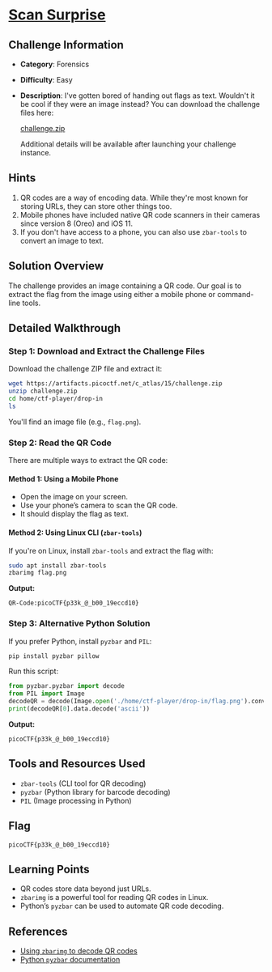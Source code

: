 # [Scan Surprise](hthttps://play.picoctf.org/practice/challenge/444)

## Challenge Information
- **Category**: Forensics
- **Difficulty**: Easy
- **Description**: I've gotten bored of handing out flags as text. Wouldn't it be cool if they were an image instead?
You can download the challenge files here:

    [challenge.zip](https://artifacts.picoctf.net/c_atlas/15/challenge.zip)

    Additional details will be available after launching your challenge instance.

## Hints
1. QR codes are a way of encoding data. While they're most known for storing URLs, they can store other things too.
2. Mobile phones have included native QR code scanners in their cameras since version 8 (Oreo) and iOS 11.
3. If you don't have access to a phone, you can also use `zbar-tools` to convert an image to text.

## Solution Overview
The challenge provides an image containing a QR code. Our goal is to extract the flag from the image using either a mobile phone or command-line tools.

## Detailed Walkthrough
### Step 1: Download and Extract the Challenge Files
Download the challenge ZIP file and extract it:

```bash
wget https://artifacts.picoctf.net/c_atlas/15/challenge.zip
unzip challenge.zip
cd home/ctf-player/drop-in
ls
```

You'll find an image file (e.g., `flag.png`).

### Step 2: Read the QR Code
There are multiple ways to extract the QR code:

#### Method 1: Using a Mobile Phone
- Open the image on your screen.
- Use your phone’s camera to scan the QR code.
- It should display the flag as text.

#### Method 2: Using Linux CLI (`zbar-tools`)
If you're on Linux, install `zbar-tools` and extract the flag with:

```bash
sudo apt install zbar-tools
zbarimg flag.png
```

**Output:**
```
QR-Code:picoCTF{p33k_@_b00_19eccd10}
```

### Step 3: Alternative Python Solution
If you prefer Python, install `pyzbar` and `PIL`:

```bash
pip install pyzbar pillow
```

Run this script:

```python
from pyzbar.pyzbar import decode
from PIL import Image
decodeQR = decode(Image.open('./home/ctf-player/drop-in/flag.png').convert("RGBA"))
print(decodeQR[0].data.decode('ascii'))
```

**Output:**
```
picoCTF{p33k_@_b00_19eccd10}
```

## Tools and Resources Used
- `zbar-tools` (CLI tool for QR decoding)
- `pyzbar` (Python library for barcode decoding)
- `PIL` (Image processing in Python)

## Flag
```
picoCTF{p33k_@_b00_19eccd10}
```

## Learning Points
- QR codes store data beyond just URLs.
- `zbarimg` is a powerful tool for reading QR codes in Linux.
- Python’s `pyzbar` can be used to automate QR code decoding.

## References
- [Using `zbarimg` to decode QR codes](https://linux.die.net/man/1/zbarimg)
- [Python `pyzbar` documentation](https://pypi.org/project/pyzbar/)

